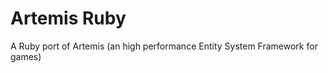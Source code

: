 Artemis Ruby
============

A Ruby port of Artemis (an high performance Entity System Framework for games)
